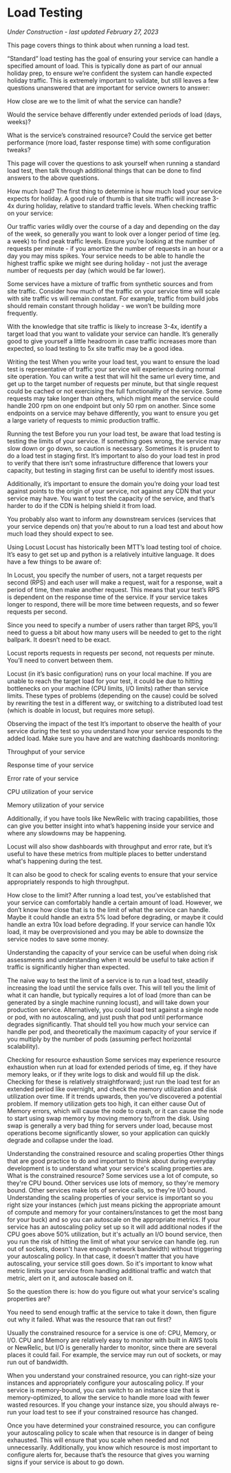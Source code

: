 # Load Testing
_Under Construction - last updated February 27, 2023_

This page covers things to think about when running a load test.

“Standard” load testing has the goal of ensuring your service can handle a specified amount of load. This is typically done as part of our annual holiday prep, to ensure we’re confident the system can handle expected holiday traffic. This is extremely important to validate, but still leaves a few questions unanswered that are important for service owners to answer:

How close are we to the limit of what the service can handle?

Would the service behave differently under extended periods of load (days, weeks)?

What is the service’s constrained resource? Could the service get better performance (more load, faster response time) with some configuration tweaks?

This page will cover the questions to ask yourself when running a standard load test, then talk through additional things that can be done to find answers to the above questions.

How much load?
The first thing to determine is how much load your service expects for holiday. A good rule of thumb is that site traffic will increase 3-4x during holiday, relative to standard traffic levels. When checking traffic on your service:

Our traffic varies wildly over the course of a day and depending on the day of the week, so generally you want to look over a longer period of time (eg. a week) to find peak traffic levels. Ensure you’re looking at the number of requests per minute - if you amortize the number of requests in an hour or a day you may miss spikes. Your service needs to be able to handle the highest traffic spike we might see during holiday - not just the average number of requests per day (which would be far lower).

Some services have a mixture of traffic from synthetic sources and from site traffic. Consider how much of the traffic on your service time will scale with site traffic vs will remain constant. For example, traffic from build jobs should remain constant through holiday - we won’t be building more frequently.

With the knowledge that site traffic is likely to increase 3-4x, identify a target load that you want to validate your service can handle. It’s generally good to give yourself a little headroom in case traffic increases more than expected, so load testing to 5x site traffic may be a good idea.

Writing the test
When you write your load test, you want to ensure the load test is representative of traffic your service will experience during normal site operation. You can write a test that will hit the same url every time, and get up to the target number of requests per minute, but that single request could be cached or not exercising the full functionality of the service. Some requests may take longer than others, which might mean the service could handle 200 rpm on one endpoint but only 50 rpm on another. Since some endpoints on a service may behave differently, you want to ensure you get a large variety of requests to mimic production traffic.

Running the test
Before you run your load test, be aware that load testing is testing the limits of your service. If something goes wrong, the service may slow down or go down, so caution is necessary. Sometimes it is prudent to do a load test in staging first. It’s important to also do your load test in prod to verify that there isn’t some infrastructure difference that lowers your capacity, but testing in staging first can be useful to identify most issues.

Additionally, it’s important to ensure the domain you’re doing your load test against points to the origin of your service, not against any CDN that your service may have. You want to test the capacity of the service, and that’s harder to do if the CDN is helping shield it from load.

You probably also want to inform any downstream services (services that your service depends on) that you’re about to run a load test and about how much load they should expect to see.

Using Locust
Locust has historically been MTT’s load testing tool of choice. It’s easy to get set up and python is a relatively intuitive language. It does have a few things to be aware of:

In Locust, you specify the number of users, not a target requests per second (RPS) and each user will make a request, wait for a response, wait a period of time, then make another request. This means that your test’s RPS is dependent on the response time of the service. If your service takes longer to respond, there will be more time between requests, and so fewer requests per second.

Since you need to specify a number of users rather than target RPS, you’ll need to guess a bit about how many users will be needed to get to the right ballpark. It doesn’t need to be exact.

Locust reports requests in requests per second, not requests per minute. You’ll need to convert between them.

Locust (in it’s basic configuration) runs on your local machine. If you are unable to reach the target load for your test, it could be due to hitting bottlenecks on your machine (CPU limits, I/O limits) rather than service limits. These types of problems (depending on the cause) could be solved by rewriting the test in a different way, or switching to a distributed load test (which is doable in locust, but requires more setup).

Observing the impact of the test
It’s important to observe the health of your service during the test so you understand how your service responds to the added load. Make sure you have and are watching dashboards monitoring:

Throughput of your service

Response time of your service

Error rate of your service

CPU utilization of your service

Memory utilization of your service

Additionally, if you have tools like NewRelic with tracing capabilities, those can give you better insight into what’s happening inside your service and where any slowdowns may be happening.

Locust will also show dashboards with throughput and error rate, but it’s useful to have these metrics from multiple places to better understand what's happening during the test.

It can also be good to check for scaling events to ensure that your service appropriately responds to high throughput.

How close to the limit?
After running a load test, you’ve established that your service can comfortably handle a certain amount of load. However, we don’t know how close that is to the limit of what the service can handle. Maybe it could handle an extra 5% load before degrading, or maybe it could handle an extra 10x load before degrading. If your service can handle 10x load, it may be overprovisioned and you may be able to downsize the service nodes to save some money.

Understanding the capacity of your service can be useful when doing risk assessments and understanding when it would be useful to take action if traffic is significantly higher than expected.

The naive way to test the limit of a service is to run a load test, steadily increasing the load until the service falls over. This will tell you the limit of what it can handle, but typically requires a lot of load (more than can be generated by a single machine running locust), and will take down your production service. Alternatively, you could load test against a single node or pod, with no autoscaling, and just push that pod until performance degrades significantly. That should tell you how much your service can handle per pod, and theoretically the maximum capacity of your service if you multiply by the number of pods (assuming perfect horizontal scalability).

Checking for resource exhaustion
Some services may experience resource exhaustion when run at load for extended periods of time, eg. if they have memory leaks, or if they write logs to disk and would fill up the disk. Checking for these is relatively straightforward; just run the load test for an extended period like overnight, and check the memory utilization and disk utilization over time. If it trends upwards, then you’ve discovered a potential problem. If memory utilization gets too high, it can either cause Out of Memory errors, which will cause the node to crash, or it can cause the node to start using swap memory by moving memory to/from the disk. Using swap is generally a very bad thing for servers under load, because most operations become significantly slower, so your application can quickly degrade and collapse under the load.

Understanding the constrained resource and scaling properties
Other things that are good practice to do and important to think about during everyday development is to understand what your service's scaling properties are. What is the constrained resource? Some services use a lot of compute, so they're CPU bound. Other services use lots of memory, so they're memory bound. Other services make lots of service calls, so they're I/O bound. Understanding the scaling properties of your service is important so you right size your instances (which just means picking the appropriate amount of compute and memory for your containers/instances to get the most bang for your buck) and so you can autoscale on the appropriate metrics. If your service has an autoscaling policy set up so it will add additional nodes if the CPU goes above 50% utilization, but it's actually an I/O bound service, then you run the risk of hitting the limit of what your service can handle (eg. run out of sockets, doesn't have enough network bandwidth) without triggering your autoscaling policy. In that case, it doesn't matter that you have autoscaling, your service still goes down. So it's important to know what metric limits your service from handling additional traffic and watch that metric, alert on it, and autoscale based on it.

So the question there is: how do you figure out what your service's scaling properties are?

You need to send enough traffic at the service to take it down, then figure out why it failed. What was the resource that ran out first?

Usually the constrained resource for a service is one of: CPU, Memory, or I/O. CPU and Memory are relatively easy to monitor with built in AWS tools or NewRelic, but I/O is generally harder to monitor, since there are several places it could fail. For example, the service may run out of sockets, or may run out of bandwidth.

When you understand your constrained resource, you can right-size your instances and appropriately configure your autoscaling policy. If your service is memory-bound, you can switch to an instance size that is memory-optimized, to allow the service to handle more load with fewer wasted resources. If you change your instance size, you should always re-run your load test to see if your constrained resource has changed.

Once you have determined your constrained resource, you can configure your autoscaling policy to scale when that resource is in danger of being exhausted. This will ensure that you scale when needed and not unnecessarily. Additionally, you know which resource is most important to configure alerts for, because that’s the resource that gives you warning signs if your service is about to go down.